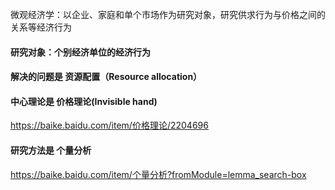 微观经济学：以企业、家庭和单个市场作为研究对象，研究供求行为与价格之间的关系等经济行为

#### 研究对象：个别经济单位的经济行为
#### 解决的问题是 资源配置（Resource allocation）
#### 中心理论是 价格理论(Invisible hand)
https://baike.baidu.com/item/价格理论/2204696
#### 研究方法是 个量分析
https://baike.baidu.com/item/个量分析?fromModule=lemma_search-box